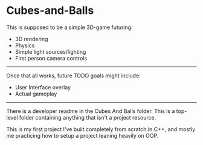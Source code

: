 # Cubes-and-Balls

This is supposed to be a simple 3D-game futuring:
 - 3D rendering
 - Physics
 - Simple light sources/lighting
 - First person camera controls

---
Once that all works, future TODO goals might include:
 - User Interface overlay
 - Actual gameplay

---
There is a developer readme in the Cubes And Balls folder.
This is a top-level folder containing anything that isn't a project resource.

This is my first project I've built completely from scratch in C++, and mostly me 
practicing how to setup a project leaning heavily on OOP.
